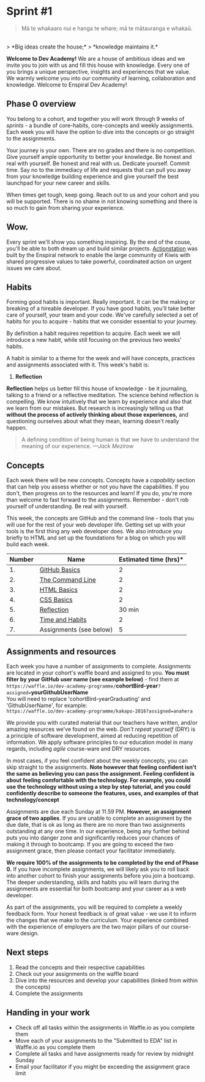 # Sprint #1

> Mā te whakaaro nui e hanga te whare;
> mā te mātauranga e whakaū.
 <br>
> *Big ideas create the house;*
> *knowledge maintains it.*

**Welcome to Dev Academy!** We are a house of ambitious ideas and we invite you to join with us and fill this house with knowledge. Every one of you brings a unique perspective, insights and experiences that we value. We warmly welcome you into our community of learning, collaboration and knowledge. Welcome to Enspiral Dev Academy!

## Phase 0 overview
You belong to a cohort, and together you will work through 9 weeks of _sprints_ - a bundle of core-habits, core-concepts and weekly assignments. Each week you will have the option to dive into the concepts or go straight to the assignments. 

Your journey is your own. There are no grades and there is no competition. Give yourself ample opportunity to better your knowledge. Be honest and real with yourself. Be honest and real with us. Dedicate yourself. Commit time. Say no to the immediacy of life and requests that can pull you away from your knowledge building experience and give yourself the best launchpad for your new career and skills. 

When times get tough, keep going. Reach out to us and your cohort and you will be supported. There is no shame in not knowing something and there is so much to gain from sharing your experience.

## Wow.
Every sprint we'll show you something inspiring. By the end of the couse, you'll be able to both dream up and build similar projects.
[Actionstation](http://www.actionstation.org.nz/about) was built by the Enspiral network to enable the large community of Kiwis with shared progressive values to take powerful, coordinated action on urgent issues we care about.

## Habits
Forming good habits is important. Really important. It can be the making or breaking of a hireable developer. If you have good habits, you'll take better care of yourself, your team and your code. We've carefully selected a set of habits for you to acquire - habits that we consider essential to your journey.

By definition a habit requires repetition to acquire. Each week we will introduce a new habit, while still focusing on the previous two weeks' habits.

A habit is similar to a theme for the week and will have concepts, practices and assignments associated with it. This week's habit is:

1. **Reflection**

**Reflection** helps us better fill this house of knowledge - be it journaling, talking to a friend or a reflective meditation.
The science behind reflection is compelling. We know intuitively that we learn by experience and also that we learn from our mistakes. But research is increasingly telling us that **without the process of actively thinking about those experiences,** and questioning ourselves about what they mean, learning doesn't really happen.

> A defining condition of being human is that we have to understand the meaning of our experience.
> *—Jack Mezirow*

## Concepts
Each week there will be new concepts. Concepts have a _capability_ section that can help you assess whether or not you have the capabilities. If you don't, then progress on to the resources and learn! If you do, you're more than welcome to fast forward to the assignments. Remember - don't rob yourself of understanding. Be real with yourself.

This week, the concepts are GitHub and the command line - tools that you will use for the rest of your web developer life. Getting set up with your tools is the first thing any web developer does. We also introduce you briefly to HTML and set up the foundations for a blog on which you will build each week.

Number | Name | Estimated time (hrs)*
--------|-------------------|----------
1. | [GitHub Basics](https://github.com/dev-academy-programme/curriculum/tree/master/concepts/github-basics) | 2
2. | [The Command Line](https://github.com/dev-academy-programme/curriculum/tree/master/concepts/command-line-basics) | 2
3. | [HTML Basics](https://github.com/dev-academy-programme/curriculum/tree/master/concepts/html-basics-1) | 2
4. | [CSS Basics](https://github.com/dev-academy-programme/curriculum/tree/master/concepts/css-basics-1) | 2
5. | [Reflection](https://github.com/dev-academy-programme/curriculum/tree/master/resources/nt-reflection-ARTICLE) | 30 min
6. | [Time and Habits](https://github.com/dev-academy-programme/curriculum/tree/master/concepts/nt-time-management) | 2
7. | Assignments (see below) | 5

## Assignments and resources
Each week you have a number of assignments to complete. Assignments are located in your cohort's waffle board and assigned to you. **You must filter by your GitHub user name (see example below)** - find them at<br> `https://waffle.io/dev-academy-programme/`**cohortBird-year**`?assigned=`**yourGithubUserName**
<br>
You will need to replace 'cohortBird-yearGraduating' and 'GithubUserName', for example:<br> `https://waffle.io/dev-academy-programme/kakapo-2016?assigned=anahera`

We provide you with curated material that our teachers have written, and/or amazing resources we've found on the web. _Don't repeat yourself_ (DRY) is a principle of software development, aimed at reducing repetition of information. We apply software principles to our education model in many regards, including _agile_ course-ware and DRY resources.

In most cases, if you feel confident about the weekly concepts, you can skip straight to the assignments. **Note however that feeling confident isn't the same as believing you can pass the assignment. Feeling confident is about feeling comfortable with the technology. For example, you could use the technology without using a step by step tutorial, and you could confidently describe to someone the features, uses, and examples of that technology/concept**

Assignments are due each Sunday at 11.59 PM. **However, an assignment grace of two applies**. If you are unable to complete an assignment by the due date, that is ok as long as there are no more than two assignments outstanding at any one time. In our experience, being any further behind puts you into danger zone and significantly reduces your chances of making it through to bootcamp. If you are going to exceed the two assignment grace, then please contact your facilitator immediately.

**We require 100% of the assignments to be completed by the end of Phase 0.** If you have incomplete assignments, we will likely ask you to roll back into another cohort to finish your assignments before you join a bootcamp. The deeper understanding, skills and habits you will learn during the assignments are essential for both bootcamp and your career as a web developer.

As part of the assignments, you will be required to complete a weekly feedback form. Your honest feedback is of great value - we use it to inform the changes that we make to the curriculum. Your experience combined with the experience of employers are the two major pillars of our course-ware design.

## Next steps
1. Read the concepts and their respective capabilities
2. Check out your assignments on the waffle board
3. Dive into the resources and develop your capabilities (linked from within the concepts)
4. Complete the assignments

## Handing in your work
- Check off all tasks within the assignments in Waffle.io as you complete them
- Move each of your assignments to the "Submitted to EDA" list in Waffle.io as you complete them
- Complete all tasks and have assignments ready for review by midnight Sunday
- Email your facilitator if you might be exceeding the assignment grace limit
